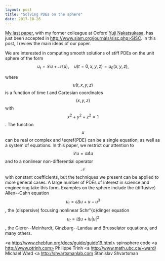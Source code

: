 ```yaml
---
layout: post
title: "Solving PDEs on the sphere"
date: 2017-10-26
---
```


<a href="http://arxiv.org/pdf/1701.06030.pdf">My last paper</a>, with my former colleague at Oxford
<a href="http://www.opt.mist.i.u-tokyo.ac.jp/~nakatsukasa/">Yuji Nakatsukasa</a>, has just been accepted in 
<a>http://www.siam.org/journals/sisc.php>SISC</a>. In this post, I review the main ideas of our paper. 

We are interested in computing smooth solutions of stiff PDEs on the unit sphere of the form 
$$
u_t = \mathcal{L}u + \mathcal{N}(u), \quad u(t=0,x,y,z)=u_0(x,y,z),
\label{PDE}
$$

where $$u(t,x,y,z)$$ is a function of time $t$ and Cartesian coordinates $$(x,y,z)$$ with $$x^2 + y^2 + z^2=1$$.
The function $$u$$ can be real or complex and \eqref{PDE} can be a single equation, as well as a system of equations.
In this paper, we restrict our attention to $$\mathcal{L} u = \alpha\Delta u$$ and to a nonlinear non-differential 
operator $$\mathcal{N}$$ with constant coefficients, but the techniques we present can be applied to more general cases.
A large number of PDEs of interest in science and engineering take this form.
Examples on the sphere include the (diffusive) Allen--Cahn equation $$u_t = \epsilon\Delta u + u - u^3$$, 
the (dispersive) focusing nonlinear Schr\"{o}dinger equation $$u_t=i\Delta u + iu|u|^2$$, 
the Gierer--Meinhardt, Ginzburg--Landau and Brusselator equations, and many others.

<a http://www.chebfun.org/docs/guide/guide19.html> spinsphere code</a>
<a http://www.ptrinh.com> Philippe Trinh</a>
<a http://www.math.ubc.ca/~ward/ Michael Ward</a> 
<a http://shvartsmanlab.com Stanislav Shvartsman</a>
